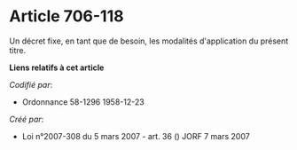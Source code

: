 # Article 706-118

Un décret fixe, en tant que de besoin, les modalités d'application du présent titre.

**Liens relatifs à cet article**

_Codifié par_:

  - Ordonnance 58-1296 1958-12-23

_Créé par_:

  - Loi n°2007-308 du 5 mars 2007 - art. 36 () JORF 7 mars 2007
